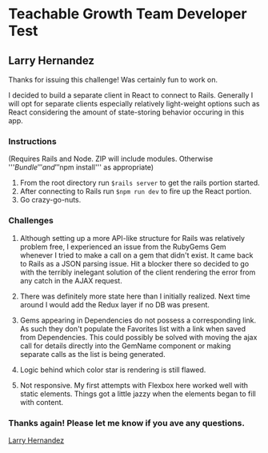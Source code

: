# Teachable Growth Team Developer Test
## Larry Hernandez

Thanks for issuing this challenge! Was certainly fun to work on.

I decided to build a separate client in React to connect to Rails. 
Generally I will opt for separate clients especially relatively 
light-weight options such as React considering the amount of 
state-storing behavior occuring in this app.   

### Instructions
(Requires Rails and Node. ZIP will include modules. Otherwise 
'''$Bundle''' and '''$npm install''' as appropriate)

1. From the root directory run 
    ``` $rails server ```
    to get the rails portion started.
2. After connecting to Rails run 
    ``` $npm run dev ```
    to fire up the React portion.
3. Go crazy-go-nuts.

### Challenges

1. Although setting up a more API-like structure for Rails was relatively
problem free, I experienced an issue from the RubyGems Gem whenever 
I tried to make a call on a gem that didn't exist. It came back to 
Rails as a JSON parsing issue. Hit a blocker there so decided to go 
with the terribly inelegant solution of the client rendering the error
from any catch in the AJAX request.

2. There was definitely more state here than I initially realized. Next 
time around I would add the Redux layer if no DB was present.

3. Gems appearing in Dependencies do not possess a corresponding link.
As such they don't populate the Favorites list with a link when saved 
from Dependencies. This could possibly be solved with moving the ajax 
call for details directly into the GemName component or making separate 
calls as the list is being generated.

3. Logic behind which color star is rendering is still flawed. 

4. Not responsive. My first attempts with Flexbox here worked well with 
static elements. Things got a little jazzy when the elements began to 
fill with content. 

### Thanks again! Please let me know if you ave any questions.

[Larry Hernandez](http://larryh.win)
